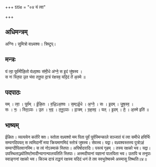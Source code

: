 +++
title = "०४ यं त्वा"

+++
## अधिमन्त्रम्
अग्निः। सुमित्रो वाध्र्यश्वः। त्रिष्टुप्।

## मन्त्रः
यं त्वा॒ पूर्व॑मीळि॒तो व॑ध्र्य॒श्वः स॑मी॒धे अ॑ग्ने॒ स इ॒दं जु॑षस्व ।  
स नः॑ स्ति॒पा उ॒त भ॑वा तनू॒पा दा॒त्रं र॑क्षस्व॒ यदि॒दं ते॑ अ॒स्मे ॥

## पदपाठः
यम् । त्वा॒ । पूर्व॑म् । ई॒ळि॒तः । व॒ध्रि॒ऽअ॒श्वः । स॒म्ऽई॒धे । अ॒ग्ने॒ । सः । इ॒दम् । जु॒ष॒स्व॒ ।  
सः । नः॒ । स्ति॒ऽपाः । उ॒त । भ॒व॒ । त॒नू॒ऽपाः । दा॒त्रम् । र॒क्ष॒स्व॒ । यत् । इ॒दम् । ते॒ । अ॒स्मे इति॑ ॥

## भाष्यम्
ईळितः। व्यत्ययेन कर्तरि क्तः। स्तोता वध्र्यश्वो मम पिता पूर्वं पूर्वस्मिन्काले सञ्जातं यं त्वा समीधे हविर्भिः सम्यगदिपयत् स त्वमिदानीं मया क्रियमाणमिदं स्तोत्रं जुषस्व। सेवस्व। यद्वा। वध्र्यश्वस्तस्य पुत्रोऽहं सम्यग्दीपितवानस्मि। स त्वं नोऽस्माकं स्तिपाः। अपिषोदरादिः। पस्त्यं गृहम् । तस्य रक्षको भव। यद्वा। उपस्थिताञ्ज्योतिष्टोमादीन्यागान्पालयतिति स्तिपाः। अस्मदीयानां यज्ञानां पालयिता भव। उतापि च तनूपाः स्वाङ्गनां रक्षको भव। किञ्च दात्रं तद्धनं रक्षस्व यदिदं धनं ते तव स्वभुतेष्वस्मे अस्मासु तिष्थति॥४॥